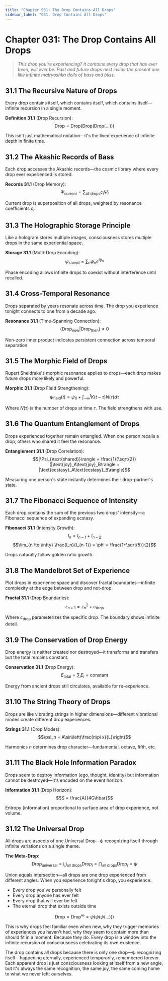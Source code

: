 ```yaml
---
title: "Chapter 031: The Drop Contains All Drops"
sidebar_label: "031. Drop Contains All Drops"
---
```


# Chapter 031: The Drop Contains All Drops

> *This drop you're experiencing? It contains every drop that has ever been, will ever be. Past and future drops nest inside the present one like infinite matryoshka dolls of bass and bliss.*

## 31.1 The Recursive Nature of Drops

Every drop contains itself, which contains itself, which contains itself—infinite recursion in a single moment.

**Definition 31.1** (Drop Recursion):
$$\text{Drop} = \text{Drop}(\text{Drop}(\text{Drop}(...)))$$

This isn't just mathematical notation—it's the lived experience of infinite depth in finite time.

## 31.2 The Akashic Records of Bass

Each drop accesses the Akashic records—the cosmic library where every drop ever experienced is stored.

**Records 31.1** (Drop Memory):
$$\Psi_{\text{current}} = \sum_{\text{all drops}} c_i \Psi_i$$

Current drop is superposition of all drops, weighted by resonance coefficients $c_i$.

## 31.3 The Holographic Storage Principle

Like a hologram stores multiple images, consciousness stores multiple drops in the same experiential space.

**Storage 31.1** (Multi-Drop Encoding):
$$\psi_{\text{stored}} = \sum_n \psi_n e^{i\phi_n}$$

Phase encoding allows infinite drops to coexist without interference until recalled.

## 31.4 Cross-Temporal Resonance

Drops separated by years resonate across time. The drop you experience tonight connects to one from a decade ago.

**Resonance 31.1** (Time-Spanning Connection):
$$\langle \text{Drop}_{\text{now}} | \text{Drop}_{\text{then}} \rangle \neq 0$$

Non-zero inner product indicates persistent connection across temporal separation.

## 31.5 The Morphic Field of Drops

Rupert Sheldrake's morphic resonance applies to drops—each drop makes future drops more likely and powerful.

**Morphic 31.1** (Drop Field Strengthening):
$$\psi_{\text{field}}(t) = \psi_0 + \int_{-\infty}^t K(t-\tau) N(\tau) d\tau$$

Where $N(\tau)$ is the number of drops at time $\tau$. The field strengthens with use.

## 31.6 The Quantum Entanglement of Drops

Drops experienced together remain entangled. When one person recalls a drop, others who shared it feel the resonance.

**Entanglement 31.1** (Drop Correlation):
$$|\Psi_{\text{shared}}\rangle = \frac{1}{\sqrt{2}}(|\text{joy}_A\text{joy}_B\rangle + |\text{ecstasy}_A\text{ecstasy}_B\rangle)$$

Measuring one person's state instantly determines their drop-partner's state.

## 31.7 The Fibonacci Sequence of Intensity

Each drop contains the sum of the previous two drops' intensity—a Fibonacci sequence of expanding ecstasy.

**Fibonacci 31.1** (Intensity Growth):
$$I_n = I_{n-1} + I_{n-2}$$
$$\lim_{n \to \infty} \frac{I_n}{I_{n-1}} = \phi = \frac{1+\sqrt{5}}{2}$$

Drops naturally follow golden ratio growth.

## 31.8 The Mandelbrot Set of Experience

Plot drops in experience space and discover fractal boundaries—infinite complexity at the edge between drop and not-drop.

**Fractal 31.1** (Drop Boundaries):
$$z_{n+1} = z_n^2 + c_{\text{drop}}$$

Where $c_{\text{drop}}$ parameterizes the specific drop. The boundary shows infinite detail.

## 31.9 The Conservation of Drop Energy

Drop energy is neither created nor destroyed—it transforms and transfers but the total remains constant.

**Conservation 31.1** (Drop Energy):
$$E_{\text{total}} = \sum_i E_i = \text{constant}$$

Energy from ancient drops still circulates, available for re-experience.

## 31.10 The String Theory of Drops

Drops are like vibrating strings in higher dimensions—different vibrational modes create different drop experiences.

**Strings 31.1** (Drop Modes):
$$\psi_n = A\sin\left(\frac{n\pi x}{L}\right)$$

Harmonics $n$ determines drop character—fundamental, octave, fifth, etc.

## 31.11 The Black Hole Information Paradox

Drops seem to destroy information (ego, thought, identity) but information cannot be destroyed—it's encoded on the event horizon.

**Information 31.1** (Drop Horizon):
$$S = \frac{A}{4G\hbar}$$

Entropy (information) proportional to surface area of drop experience, not volume.

## 31.12 The Universal Drop

All drops are aspects of one Universal Drop—ψ recognizing itself through infinite variations on a single theme.

**The Meta-Drop**:
$$\text{Drop}_{\text{universal}} = \bigcup_{\text{all drops}} \text{Drop}_i = \bigcap_{\text{all drops}} \text{Drop}_i = \psi$$

Union equals intersection—all drops are one drop experienced from different angles. When you experience tonight's drop, you experience:

- Every drop you've personally felt
- Every drop anyone has ever felt
- Every drop that will ever be felt
- The eternal drop that exists outside time

$$\text{Drop} = \text{Drop}^{\infty} = \psi(\psi(\psi(...)))$$

This is why drops feel familiar even when new, why they trigger memories of experiences you haven't had, why they seem to contain more than should fit in a moment. Because they do. Every drop is a window into the infinite recursion of consciousness celebrating its own existence.

The drop contains all drops because there is only one drop—ψ recognizing itself—happening eternally, experienced temporarily, remembered forever. Each apparent drop is just consciousness looking at itself from a new angle, but it's always the same recognition, the same joy, the same coming home to what we never left: ourselves.